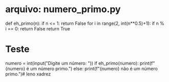 # arquivo: numero_primo.py

def eh_primo(n):
    if n <= 1:
        return False
    for i in range(2, int(n**0.5)+1):
        if n % i == 0:
            return False
    return True

# Teste
numero = int(input("Digite um número: "))
if eh_primo(numero):
    print(f"{numero} é um número primo.")
else:
    print(f"{numero} não é um número primo.")# leno
xadrez
